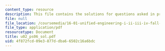 ```yaml
---
content_type: resource
description: This file contains the solutions for questions asked in problem U2.
file: null
file_location: /coursemedia/16-01-unified-engineering-i-ii-iii-iv-fall-2005-spring-2006/4f872fcd09e3877ddba66502c16a6bdc_u02_ps06_sol.pdf
file_type: application/pdf
resourcetype: Document
title: u02_ps06_sol.pdf
uid: 4f872fcd-09e3-877d-dba6-6502c16a6bdc
---
```

